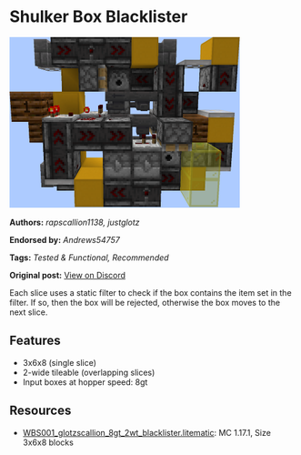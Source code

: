 # Shulker Box Blacklister
<img alt="2021-10-24_165037.png" src="images/2021-10-24_165037.png?raw=1" height="300px">

**Authors:** *rapscallion1138, justglotz*

**Endorsed by:** *Andrews54757*

**Tags:** *Tested & Functional, Recommended*

**Original post:** [View on Discord](https://discord.com/channels/1375556143186837695/1388318543959031898)

Each slice uses a static filter to check if the box contains the item set in the filter. If so, then the box will be rejected, otherwise the box moves to the next slice.

## Features
- 3x6x8 (single slice)
- 2-wide tileable (overlapping slices)
- Input boxes at hopper speed: 8gt

## Resources
- [WBS001_glotzscallion_8gt_2wt_blacklister.litematic](attachments/WBS001_glotzscallion_8gt_2wt_blacklister.litematic): MC 1.17.1, Size 3x6x8 blocks

